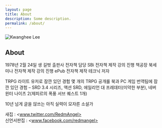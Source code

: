 ```yaml
---
layout: page
title: About
description: Some description.
permalink: /about/
---
```


<img itemprop="image" class="img-rounded" src="https://avatars2.githubusercontent.com/u/42578157?s=460&v=4" alt="Kwanghee Lee">

## About

1978년 2월 24일 생
길벗 출판사 전자책 담당
SBi 전자책 제작 강의 진행
책공장 북세미나 전자책 제작 강의 진행
ePub 전자책 제작 테크닉 저자

TRPG 라이트 유저로 잠깐 있던 경험
몇 개의 TRPG 공개룰 북과 PC 게임 번역팀에 잠깐 있던 경험
– SRD 3.4 시리즈, 액션 SRD, 에일리언 대 프레데터(미약한 부분), 네버윈터 나이츠 2(제피르의 폭풍 서브 퀘스트 1개)

10년 넘게 글을 않쓰는 아직 실력이 모자른 소설가

새집 : <www.twitter.com/RedmAngel>  
신언서판집 : <www.facebook.com/redmangel>  
